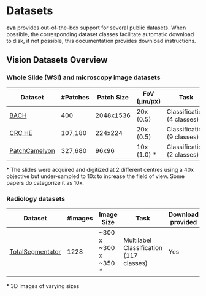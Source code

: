 # Datasets

**eva** provides out-of-the-box support for several public datasets. When possible, the corresponding dataset classes facilitate automatic download to disk, if not possible, this documentation provides download instructions.

## Vision Datasets Overview

### Whole Slide (WSI) and microscopy image datasets

| Dataset                            | #Patches | Patch Size | FoV (μm/px) | Task                       | Cancer Type | Download provided
|------------------------------------|----------|------------|---|----------------------------|-------------| ---| 
| [BACH](bach.md)                    | 400      | 2048x1536  | 20x (0.5) | Classification (4 classes) | Breast      | Yes |
| [CRC HE](crc_he.md)                | 107,180  | 224x224    | 20x (0.5) | Classification (9 classes) | Colorectal  | Yes |
| [PatchCamelyon](patch_camelyon.md) | 327,680  | 96x96      | 10x (1.0) \* | Classification (2 classes) | Breast      | Yes |

\* The slides were acquired and digitized at 2 different centres using a 40x objective but under-sampled to 10x to increase the field of view. Some papers do categorize it as 10x.


### Radiology datasets

| Dataset | #Images | Image Size | Task  | Download provided
|---|---|---|---|---|
| [TotalSegmentator](total_segmentator.md) | 1228 | ~300 x ~300 x ~350 \* |  Multilabel Classification (117 classes) | Yes |

\* 3D images of varying sizes

